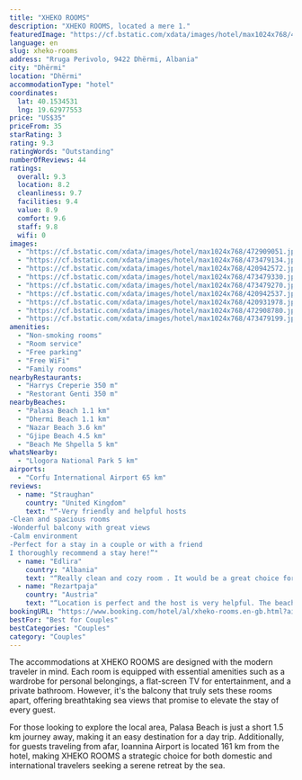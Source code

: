 ```yaml
---
title: "XHEKO ROOMS"
description: "XHEKO ROOMS, located a mere 1."
featuredImage: "https://cf.bstatic.com/xdata/images/hotel/max1024x768/472909051.jpg?k=0732072bac45f25fb24a2e02c34986a9bbfe2c875b65515a4b47e588441842e1&o=&hp=1"
language: en
slug: xheko-rooms
address: "Rruga Perivolo, 9422 Dhërmi, Albania"
city: "Dhërmi"
location: "Dhërmi"
accommodationType: "hotel"
coordinates:
  lat: 40.1534531
  lng: 19.62977553
price: "US$35"
priceFrom: 35
starRating: 3
rating: 9.3
ratingWords: "Outstanding"
numberOfReviews: 44
ratings:
  overall: 9.3
  location: 8.2
  cleanliness: 9.7
  facilities: 9.4
  value: 8.9
  comfort: 9.6
  staff: 9.8
  wifi: 0
images:
  - "https://cf.bstatic.com/xdata/images/hotel/max1024x768/472909051.jpg?k=0732072bac45f25fb24a2e02c34986a9bbfe2c875b65515a4b47e588441842e1&o=&hp=1"
  - "https://cf.bstatic.com/xdata/images/hotel/max1024x768/473479134.jpg?k=d655b23f4ee0eeae022e721b03dcf86251a0affb7514973234555ddc305dd7a2&o=&hp=1"
  - "https://cf.bstatic.com/xdata/images/hotel/max1024x768/420942572.jpg?k=d034fa9e89685fbec8a4ded8695a1620cd38d5ae1e47a81e0bbfa08d5a7f3b19&o=&hp=1"
  - "https://cf.bstatic.com/xdata/images/hotel/max1024x768/473479330.jpg?k=b94eb5b69ddebc04e83263d550a5228fed6eb0b6b3f0434079de0f4b24a0a709&o=&hp=1"
  - "https://cf.bstatic.com/xdata/images/hotel/max1024x768/473479270.jpg?k=764f8b75c9d9294332b3169dc9e552f99868cf1826c370aec99d3fc205bf211f&o=&hp=1"
  - "https://cf.bstatic.com/xdata/images/hotel/max1024x768/420942537.jpg?k=4127a171597fcfa8fbcc3222fd93d29776a2fac05988653536ccbfa95057f353&o=&hp=1"
  - "https://cf.bstatic.com/xdata/images/hotel/max1024x768/420931978.jpg?k=54535ad79e2395f45a9e89359b13309aba95e1c9536ba89b7e191a15cb15326c&o=&hp=1"
  - "https://cf.bstatic.com/xdata/images/hotel/max1024x768/472908780.jpg?k=0325010d51a20595b6ef2589ebcd4da1f252f1fabc43aac210bcedac4e5cfcde&o=&hp=1"
  - "https://cf.bstatic.com/xdata/images/hotel/max1024x768/473479199.jpg?k=d0b4fdee11a81fd68e6006f58f7e286bff2f25d00297cadde8fc334962324ba0&o=&hp=1"
amenities:
  - "Non-smoking rooms"
  - "Room service"
  - "Free parking"
  - "Free WiFi"
  - "Family rooms"
nearbyRestaurants:
  - "Harrys Creperie 350 m"
  - "Restorant Genti 350 m"
nearbyBeaches:
  - "Palasa Beach 1.1 km"
  - "Dhermi Beach 1.1 km"
  - "Nazar Beach 3.6 km"
  - "Gjipe Beach 4.5 km"
  - "Beach Me Shpella 5 km"
whatsNearby:
  - "Llogora National Park 5 km"
airports:
  - "Corfu International Airport 65 km"
reviews:
  - name: "Straughan"
    country: "United Kingdom"
    text: "“-Very friendly and helpful hosts
-Clean and spacious rooms
-Wonderful balcony with great views
-Calm environment
-Perfect for a stay in a couple or with a friend
I thoroughly recommend a stay here!”"
  - name: "Edlira"
    country: "Albania"
    text: "“Really clean and cozy room . It would be a great choice for short stays. Free parking and very helpful owner! If it weren't for the mattress which was a bit hard for our needs, it would definitely deserve a 10.”"
  - name: "Rezartpaja"
    country: "Austria"
    text: "“Location is perfect and the host is very helpful. The beaches around the area like Drymades, Dhermi and Palasa are just wonderful”"
bookingURL: "https://www.booking.com/hotel/al/xheko-rooms.en-gb.html?aid=8035640"
bestFor: "Best for Couples"
bestCategories: "Couples"
category: "Couples"
---
```


The accommodations at XHEKO ROOMS are designed with the modern traveler in mind. Each room is equipped with essential amenities such as a wardrobe for personal belongings, a flat-screen TV for entertainment, and a private bathroom. However, it's the balcony that truly sets these rooms apart, offering breathtaking sea views that promise to elevate the stay of every guest.

For those looking to explore the local area, Palasa Beach is just a short 1.5 km journey away, making it an easy destination for a day trip. Additionally, for guests traveling from afar, Ioannina Airport is located 161 km from the hotel, making XHEKO ROOMS a strategic choice for both domestic and international travelers seeking a serene retreat by the sea.